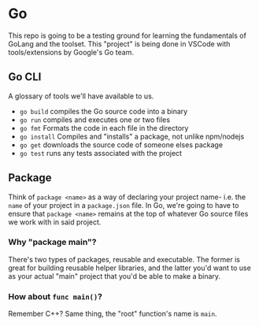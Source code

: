 # Go

This repo is going to be a testing ground for learning the fundamentals of GoLang and the toolset. This "project" is being done in VSCode with tools/extensions by Google's Go team.

## Go CLI

A glossary of tools we'll have available to us.

- `go build` compiles the Go source code into a binary
- `go run` compiles and executes one or two files
- `go fmt` Formats the code in each file in the directory
- `go install` Compiles and "installs" a package, not unlike npm/nodejs
- `go get` downloads the source code of someone elses package
- `go test` runs any tests associated with the project

## Package

Think of `package <name>` as a way of declaring your project name- i.e. the `name` of your project in a `package.json` file. In Go, we're going to have to ensure that `package <name>` remains at the top of whatever Go source files we work with in said project.

### Why "package main"?

There's two types of packages, reusable and executable. The former is great for building reusable helper libraries, and the latter you'd want to use as your actual "main" project that you'd be able to make a binary.

### How about `func main()`?

Remember C++? Same thing, the "root" function's name is `main`.
